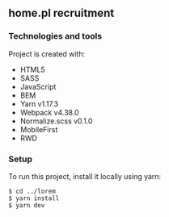 ## home.pl recruitment

### Technologies and tools
Project is created with:
* HTML5
* SASS
* JavaScript
* BEM
* Yarn v1.17.3
* Webpack v4.38.0
* Normalize.scss v0.1.0
* MobileFirst
* RWD

### Setup
To run this project, install it locally using yarn:

```
$ cd ../lorem
$ yarn install
$ yarn dev
```